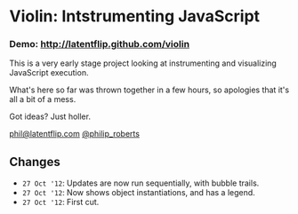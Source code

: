 # Violin: Intstrumenting JavaScript

### Demo: http://latentflip.github.com/violin

This is a very early stage project looking at instrumenting and visualizing JavaScript execution.

What's here so far was thrown together in a few hours, so apologies that it's all a bit of a mess.

Got ideas? Just holler.

phil@latentflip.com
[@philip_roberts](http://twitter.com/philip_roberts)

## Changes

* `27 Oct '12`: Updates are now run sequentially, with bubble trails.
* `27 Oct '12`: Now shows object instantiations, and has a legend.
* `27 Oct '12`: First cut.
